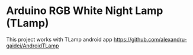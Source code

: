 # Arduino RGB White Night Lamp (TLamp)

This project works with TLamp android app https://github.com/alexandru-gaidei/AndroidTLamp

